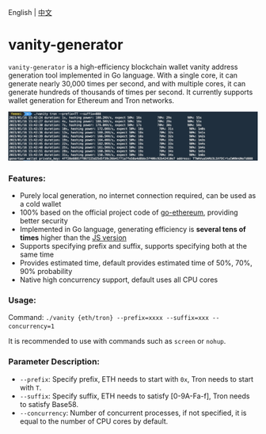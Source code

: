 English | [中文](./README_zh-CN.md)

# vanity-generator

`vanity-generator` is a high-efficiency blockchain wallet vanity address generation tool implemented in Go language. With a single core, it can generate nearly 30,000 times per second, and with multiple cores, it can generate hundreds of thousands of times per second. It currently supports wallet generation for Ethereum and Tron networks.

![preview](images/preview.jpg)

### Features:

- Purely local generation, no internet connection required, can be used as a cold wallet
- 100% based on the official project code of [go-ethereum](https://github.com/ethereum/go-ethereum), providing better security
- Implemented in Go language, generating efficiency is <strong>several tens of times</strong> higher than the [JS version](https://vanity-eth.tk/)
- Supports specifying prefix and suffix, supports specifying both at the same time
- Provides estimated time, default provides estimated time of 50%, 70%, 90% probability
- Native high concurrency support, default uses all CPU cores

### Usage:
Command: `./vanity {eth/tron} --prefix=xxxx --suffix=xxx --concurrency=1`

It is recommended to use with commands such as `screen` or `nohup`.

### Parameter Description:

- `--prefix`: Specify prefix, ETH needs to start with `0x`, Tron needs to start with `T`.
- `--suffix`: Specify suffix, ETH needs to satisfy [0-9A-Fa-f], Tron needs to satisfy Base58.
- `--concurrency`: Number of concurrent processes, if not specified, it is equal to the number of CPU cores by default.